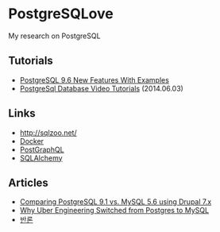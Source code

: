 # PostgreSQLove
My research on PostgreSQL

## Tutorials
- [PostgreSQL 9.6 New Features With Examples](https://community.hpe.com/hpeb/attachments/hpeb/JapanEnterpriseTopics/198/1/PostgreSQL%209.6%20New%20Features%20en%2020160606-1.pdf)
- [PostgreSql Database Video Tutorials](https://www.youtube.com/playlist?list=PLFRIKEguV54bgwAcgFiOs5GMo3q2DhVDj) (2014.06.03)

## Links
- http://sqlzoo.net/
- [Docker](https://hub.docker.com/_/postgres/)
- [PostGraphQL](https://github.com/calebmer/postgraphql)
- [SQLAlchemy](http://docs.sqlalchemy.org/en/latest/dialects/postgresql.html)

## Articles
- [Comparing PostgreSQL 9.1 vs. MySQL 5.6 using Drupal 7.x](http://posulliv.github.io/2012/06/29/mysql-postgres-bench/)
- [Why Uber Engineering Switched from Postgres to MySQL](https://www.reddit.com/r/programming/comments/4uph84/why_uber_engineering_switched_from_postgres_to/)
- [반론](https://www.reddit.com/r/programming/comments/4uph84/why_uber_engineering_switched_from_postgres_to/d5rpg3w)
